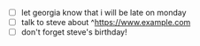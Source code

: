 - [ ] let georgia know that i will be late on monday 
- [ ] talk to steve about ^https://www.example.com
- [ ] don't forget steve's birthday! 